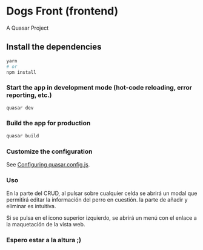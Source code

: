 # Dogs Front (frontend)

A Quasar Project

## Install the dependencies
```bash
yarn
# or
npm install
```

### Start the app in development mode (hot-code reloading, error reporting, etc.)
```bash
quasar dev
```


### Build the app for production
```bash
quasar build
```

### Customize the configuration
See [Configuring quasar.config.js](https://v2.quasar.dev/quasar-cli-vite/quasar-config-js).

### Uso 
En la parte del CRUD, al pulsar sobre cualquier celda se abrirá un modal que permitirá editar la información del perro en cuestión.
la parte de añadir y eliminar es intuitiva.

Si se pulsa en el icono superior izquierdo, se abrirá un menú con el enlace a la maquetación de la vista web.

### Espero estar a la altura ;)

